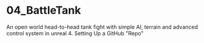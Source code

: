 # 04_BattleTank
An open world head-to-head tank fight with simple AI, terrain and advanced control system in unreal 4.
 Setting Up a GitHub "Repo"
